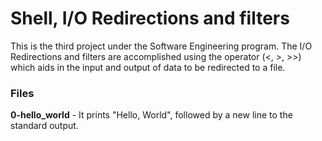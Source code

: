 # Shell, I/O Redirections and filters
This is the third project under the Software Engineering program.
The I/O Redirections and filters are accomplished using the operator (<, >, >>) which aids in the input and output of data to be redirected to a file.

### Files

**0-hello_world** - It prints "Hello, World", followed by a new line to the standard output.
